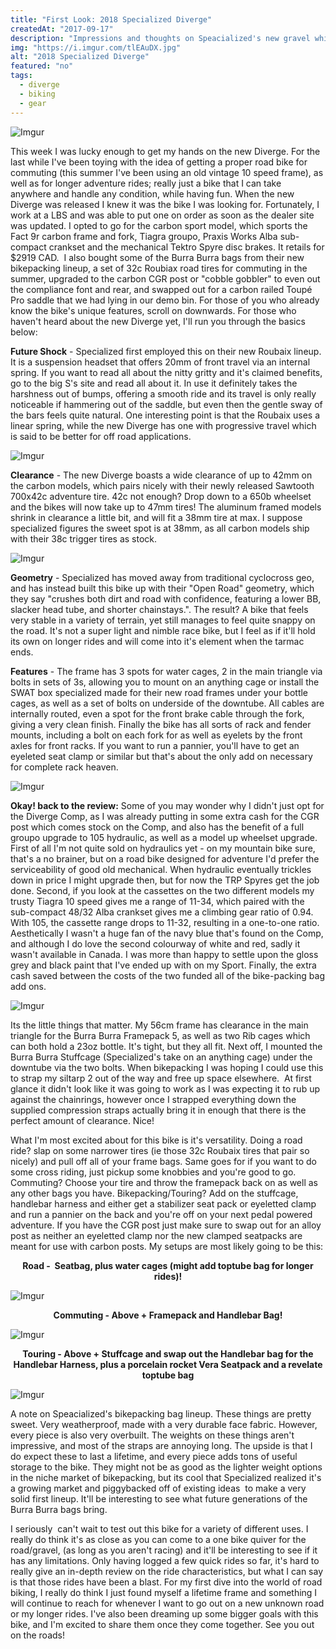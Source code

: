 ```yaml
---
title: "First Look: 2018 Specialized Diverge"
createdAt: "2017-09-17"
description: "Impressions and thoughts on Speacialized's new gravel whip"
img: "https://i.imgur.com/tlEAuDX.jpg"
alt: "2018 Specialized Diverge"
featured: "no"
tags:
  - diverge
  - biking
  - gear
---
```


![Imgur](https://i.imgur.com/M11Vj4Q.jpg)

This week I was lucky enough to get my hands on the new Diverge. For the last while I've been toying with the idea of getting a proper road bike for commuting (this summer I've been using an old vintage 10 speed frame), as well as for longer adventure rides; really just a bike that I can take anywhere and handle any condition, while having fun. When the new Diverge was released I knew it was the bike I was looking for. Fortunately, I work at a LBS and was able to put one on order as soon as the dealer site was updated. I opted to go for the carbon sport model, which sports the Fact 9r carbon frame and fork, Tiagra groupo, Praxis Works Alba sub-compact crankset and the mechanical Tektro Spyre disc brakes. It retails for $2919 CAD.  I also bought some of the Burra Burra bags from their new bikepacking lineup, a set of 32c Roubiax road tires for commuting in the summer, upgraded to the carbon CGR post or "cobble gobbler" to even out the compliance font and rear, and swapped out for a carbon railed Toupé Pro saddle that we had lying in our demo bin. For those of you who already know the bike's unique features, scroll on downwards. For those who haven't heard about the new Diverge yet, I'll run you through the basics below:

**Future Shock** - Specialized first employed this on their new Roubaix lineup. It is a suspension headset that offers 20mm of front travel via an internal spring. If you want to read all about the nitty gritty and it's claimed benefits, go to the big S's site and read all about it. In use it definitely takes the harshness out of bumps, offering a smooth ride and its travel is only really noticeable if hammering out of the saddle, but even then the gentle sway of the bars feels quite natural. One interesting point is that the Roubaix uses a linear spring, while the new Diverge has one with progressive travel which is said to be better for off road applications.

![Imgur](https://i.imgur.com/d1wKAx7.jpg)

**Clearance** - The new Diverge boasts a wide clearance of up to 42mm on the carbon models, which pairs nicely with their newly released Sawtooth 700x42c adventure tire. 42c not enough? Drop down to a 650b wheelset and the bikes will now take up to 47mm tires! The aluminum framed models shrink in clearance a little bit, and will fit a 38mm tire at max. I suppose specialized figures the sweet spot is at 38mm, as all carbon models ship with their 38c trigger tires as stock.

![Imgur](https://i.imgur.com/yjIhRJi.jpg)

**Geometry** - Specialized has moved away from traditional cyclocross geo, and has instead built this bike up with their "Open Road" geometry, which they say "crushes both dirt and road with confidence, featuring a lower BB, slacker head tube, and shorter chainstays.". The result? A bike that feels very stable in a variety of terrain, yet still manages to feel quite snappy on the road. It's not a super light and nimble race bike, but I feel as if it'll hold its own on longer rides and will come into it's element when the tarmac ends.

**Features** - The frame has 3 spots for water cages, 2 in the main triangle via bolts in sets of 3s, allowing you to mount on an anything cage or install the SWAT box specialized made for their new road frames under your bottle cages, as well as a set of bolts on underside of the downtube. All cables are internally routed, even a spot for the front brake cable through the fork, giving a very clean finish. Finally the bike has all sorts of rack and fender mounts, including a bolt on each fork for as well as eyelets by the front axles for front racks. If you want to run a pannier, you'll have to get an eyeleted seat clamp or similar but that's about the only add on necessary for complete rack heaven.

![Imgur](https://i.imgur.com/UdeQXv5.jpg)

**Okay! back to the review:**
Some of you may wonder why I didn't just opt for the Diverge Comp, as I was already putting in some extra cash for the CGR post which comes stock on the Comp, and also has the benefit of a full groupo upgrade to 105 hydraulic, as well as a model up wheelset upgrade. First of all I'm not quite sold on hydraulics yet - on my mountain bike sure, that's a no brainer, but on a road bike designed for adventure I'd prefer the serviceability of good old mechanical. When hydraulic eventually trickles down in price I might upgrade then, but for now the TRP Spyres get the job done. Second, if you look at the cassettes on the two different models my trusty Tiagra 10 speed gives me a range of 11-34, which paired with the sub-compact 48/32 Alba crankset gives me a climbing gear ratio of 0.94. With 105, the cassette range drops to 11-32, resulting in a one-to-one ratio. Aesthetically I wasn't a huge fan of the navy blue that's found on the Comp, and although I do love the second colourway of white and red, sadly it wasn't available in Canada. I was more than happy to settle upon the gloss grey and black paint that I've ended up with on my Sport. Finally, the extra cash saved between the costs of the two funded all of the bike-packing bag add ons.

![Imgur](https://i.imgur.com/tlEAuDX.jpg)

Its the little things that matter. My 56cm frame has clearance in the main triangle for the Burra Burra Framepack 5, as well as two Rib cages which can both hold a 23oz bottle. It's tight, but they all fit. Next off, I mounted the Burra Burra Stuffcage (Specialized's take on an anything cage) under the downtube via the two bolts. When bikepacking I was hoping I could use this to strap my siltarp 2 out of the way and free up space elsewhere.  At first glance it didn't look like it was going to work as I was expecting it to rub up against the chainrings, however once I strapped everything down the supplied compression straps actually bring it in enough that there is the perfect amount of clearance. Nice!

What I'm most excited about for this bike is it's versatility. Doing a road ride? slap on some narrower tires (ie those 32c Roubaix tires that pair so nicely) and pull off all of your frame bags. Same goes for if you want to do some cross riding, just pickup some knobbies and you're good to go. Commuting? Choose your tire and throw the framepack back on as well as any other bags you have. Bikepacking/Touring? Add on the stuffcage, handlebar harness and either get a stabilizer seat pack or eyeletted clamp and run a pannier on the back and you're off on your next pedal powered adventure. If you have the CGR post just make sure to swap out for an alloy post as neither an eyeletted clamp nor the new clamped seatpacks are meant for use with carbon posts. My setups are most likely going to be this:

<center><b>Road -  Seatbag, plus water cages (might add toptube bag for longer rides)!</b></center>

![Imgur](https://i.imgur.com/gHZkHdr.jpg)

<center><b>Commuting - Above + Framepack and Handlebar Bag!</b></center>

![Imgur](https://i.imgur.com/ol3BdKn.jpg)

<center><b>Touring - Above + Stuffcage and swap out the Handlebar bag for the Handlebar Harness, plus a porcelain rocket Vera Seatpack and a revelate toptube bag</b></center>

![Imgur](https://i.imgur.com/DHOgr76.jpg)

A note on Speacialized's bikepacking bag lineup. These things are pretty sweet. Very weatherproof, made with a very durable face fabric. However, every piece is also very overbuilt. The weights on these things aren't impressive, and most of the straps are annoying long. The upside is that I do expect these to last a lifetime, and every piece adds tons of useful storage to the bike. They might not be as good as the lighter weight options in the niche market of bikepacking, but its cool that Specialized realized it's a growing market and piggybacked off of existing ideas  to make a very solid first lineup. It'll be interesting to see what future generations of the Burra Burra bags bring.

I seriously  can't wait to test out this bike for a variety of different uses. I really do think it's as close as you can come to a one bike quiver for the road/gravel, (as long as you aren't racing) and it'll be interesting to see if it has any limitations. Only having logged a few quick rides so far, it's hard to really give an in-depth review on the ride characteristics, but what I can say is that those rides have been a blast. For my first dive into the world of road biking, I really do think I just found myself a lifetime frame and something I will continue to reach for whenever I want to go out on a new unknown road or my longer rides. I've also been dreaming up some bigger goals with this bike, and I'm excited to share them once they come together. See you out on the roads!